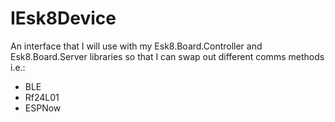 # IEsk8Device
An interface that I will use with my Esk8.Board.Controller and Esk8.Board.Server libraries so that I can swap out different comms methods i.e.:
- BLE
- Rf24L01
- ESPNow
